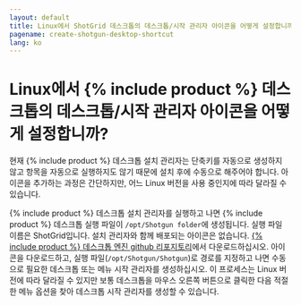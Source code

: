 ```yaml
---
layout: default
title: Linux에서 ShotGrid 데스크톱의 데스크톱/시작 관리자 아이콘을 어떻게 설정합니까?
pagename: create-shotgun-desktop-shortcut
lang: ko
---
```


# Linux에서 {% include product %} 데스크톱의 데스크톱/시작 관리자 아이콘을 어떻게 설정합니까?

현재 {% include product %} 데스크톱 설치 관리자는 단축키를 자동으로 생성하지 않고 항목을 자동으로 실행하지도 않기 때문에 설치 후에 수동으로 해주어야 합니다. 아이콘을 추가하는 과정은 간단하지만, 어느 Linux 버전을 사용 중인지에 따라 달라질 수 있습니다.

{% include product %} 데스크톱 설치 관리자를 실행하고 나면 {% include product %} 데스크톱 실행 파일이 `/opt/Shotgun folder`에 생성됩니다. 실행 파일 이름은 ShotGrid입니다.
설치 관리자와 함께 배포되는 아이콘은 없습니다. [{% include product %} 데스크톱 엔진 github 리포지토리](https://github.com/shotgunsoftware/tk-desktop/blob/aac6fe004bd003bf26316b9859bd4ebc42eb82dc/resources/default_systray_icon.png)에서 다운로드하십시오.
아이콘을 다운로드하고, 실행 파일(`/opt/Shotgun/Shotgun`)로 경로를 지정하고 나면 수동으로 필요한 데스크톱 또는 메뉴 시작 관리자를 생성하십시오. 이 프로세스는 Linux 버전에 따라 달라질 수 있지만 보통 데스크톱을 마우스 오른쪽 버튼으로 클릭한 다음 적절한 메뉴 옵션을 찾아 데스크톱 시작 관리자를 생성할 수 있습니다.
